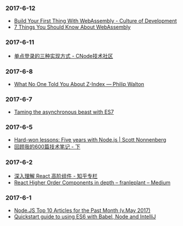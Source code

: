 ### 2017-6-12<br />
+ [Build Your First Thing With WebAssembly - Culture of Development](http://cultureofdevelopment.com/blog/build-your-first-thing-with-web-assembly/?utm_campaign=CodeTengu&utm_medium=email&utm_source=CodeTengu_92)<br />
+ [7 Things You Should Know About WebAssembly](https://auth0.com/blog/7-things-you-should-know-about-web-assembly/?utm_campaign=CodeTengu&utm_medium=email&utm_source=CodeTengu_92)<br />

### 2017-6-11<br />
+ [单点登录的三种实现方式 - CNode技术社区](https://cnodejs.org/topic/55f6e69904556da7553d20dd)<br />

### 2017-6-8<br />
+ [What No One Told You About Z-Index — Philip Walton](https://philipwalton.com/articles/what-no-one-told-you-about-z-index/)<br />

### 2017-6-7<br />
+ [Taming the asynchronous beast with ES7](https://pouchdb.com/2015/03/05/taming-the-async-beast-with-es7.html)<br />

### 2017-6-5<br />
+ [Hard-won lessons: Five years with Node.js | Scott Nonnenberg](https://blog.scottnonnenberg.com/hard-won-lessons-five-years-with-node-js/?utm_source=mybridge&utm_medium=blog&utm_campaign=read_more)<br />
+ [回顾我的600篇技术笔记 - 下](https://mp.weixin.qq.com/s?__biz=MzU5OTAxOTE4MA==&mid=2247483673&idx=1&sn=2668eee091d3ebe040f199d417c08a30)<br />

### 2017-6-2<br />
+ [深入理解 React 高阶组件 - 知乎专栏](https://zhuanlan.zhihu.com/p/24776678)<br />
+ [React Higher Order Components in depth – franleplant – Medium](https://medium.com/@franleplant/react-higher-order-components-in-depth-cf9032ee6c3e)<br />

### 2017-6-1<br />
+ [Node.JS Top 10 Articles for the Past Month (v.May 2017)](https://medium.mybridge.co/node-js-top-10-articles-for-the-past-month-v-may-2017-d91f493912f3)<br />
+ [Quickstart guide to using ES6 with Babel, Node and IntelliJ](https://hackernoon.com/quickstart-guide-to-using-es6-with-babel-node-and-intellij-a83670afbc49)<br />